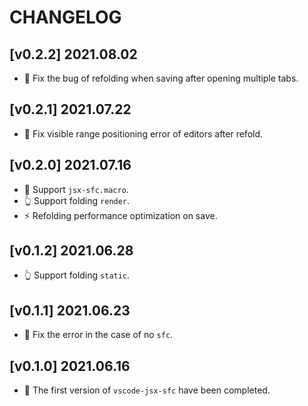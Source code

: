 # CHANGELOG

## [v0.2.2] 2021.08.02

- 🐛 Fix the bug of refolding when saving after opening multiple tabs.

## [v0.2.1] 2021.07.22

- 🐛 Fix visible range positioning error of editors after refold.

## [v0.2.0] 2021.07.16

- 🐛 Support `jsx-sfc.macro`.
- 👆 Support folding `render`.
- ⚡️ Refolding performance optimization on save.

## [v0.1.2] 2021.06.28

- 👆 Support folding `static`.

## [v0.1.1] 2021.06.23

- 🐛 Fix the error in the case of no `sfc`.

## [v0.1.0] 2021.06.16

- 🎉 The first version of `vscode-jsx-sfc` have been completed.
